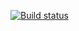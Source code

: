 [![Build status](https://ci.appveyor.com/api/projects/status/s5jld5dr7lg1kgsy?svg=true)](https://ci.appveyor.com/project/Anya9999222/anim)